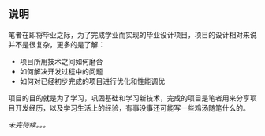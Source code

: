 ## 说明
笔者在即将毕业之际，为了完成学业而实现的毕业设计项目，项目的设计相对来说并不是很复杂，更多的是了解：
- 项目所用技术之间如何磨合
- 如何解决开发过程中的问题
- 如何对已经初步完成的项目进行优化和性能调优

项目的目的就是为了学习，巩固基础和学习新技术，完成的项目是笔者用来分享项目开发经历，以及学习生活上的经验，有事没事还可能写一些鸡汤随笔什么的。

*未完待续。。。*
